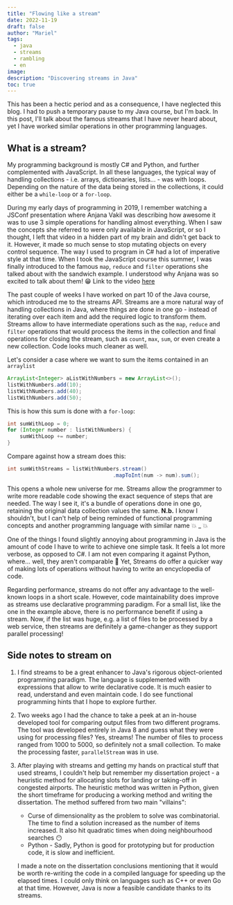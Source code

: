 ```yaml
---
title: "Flowing like a stream"
date: 2022-11-19
draft: false
author: "Mariel"
tags:
  - java
  - streams
  - rambling
  - en
image: 
description: "Discovering streams in Java"
toc: true
---
```


This has been a hectic period and as a consequence, I have neglected this blog.
I had to push a temporary pause to my Java course, but I'm back. In this post, 
I'll talk about the famous streams that I have never heard about, yet I have
worked similar operations in other programming languages.
<!--more-->

## What is a stream?

My programming background is mostly C# and Python, and further complemented with 
JavaScript. In all these languages, the typical way of handling collections - 
i.e. arrays, dictionaries, lists... - was with loops. Depending on the nature of 
the data being stored in the collections, it could either be a `while-loop` or a 
`for-loop`.

During my early days of programming in 2019, I remember watching a JSConf
presentation where Anjana Vakil was describing how awesome it was to use 3
simple operations for handling almost everything. When I saw the concepts she 
referred to were only available in JavaScript, or so I thought, I left that 
video in a hidden part of my brain and didn't get back to it. However, it made
so much sense to stop mutating objects on every control sequence. The way I used
to program in C# had a lot of imperative style at that time. When I took the 
JavaScript course this summer, I was finally introduced to the famous `map`, 
`reduce` and `filter` operations she talked about with the sandwich example. I 
understood why Anjana was so excited to talk about them! :grin: Link to the 
video [here](https://www.youtube.com/watch?v=e-5obm1G_FY)

The past couple of weeks I have worked on part 10 of the Java course, which 
introduced me to the streams API. Streams are a more natural way of handling 
collections in Java, where things are done in one go - instead of iterating over 
each item and add the required logic to transform them. Streams allow to have
intermediate operations such as the `map`, `reduce` and `filter` operations that 
would process the items in the collection and final operations for closing the 
stream, such as `count`, `max`, `sum`, or even create a new collection. Code 
looks much cleaner as well. 

Let's consider a case where we want to sum the items contained in an `arraylist`

```java
ArrayList<Integer> aListWithNumbers = new ArrayList<>();
listWithNumbers.add(10);
listWithNumbers.add(40);
listWithNumbers.add(50);
```

This is how this sum is done with a `for-loop`:

```java
int sumWithLoop = 0;
for (Integer number : listWithNumbers) {
    sumWithLoop += number;
}
```

Compare against how a stream does this:

```java
int sumWithStreams = listWithNumbers.stream()
                                  .mapToInt(num -> num).sum();
```

This opens a whole new universe for me. Streams allow the programmer to write
more readable code showing the exact sequence of steps that are needed. The
way I see it, it's a bundle of operations done in one go, retaining the original
data collection values the same. **N.b.** I know I shouldn't, but I can't help 
of being reminded of functional programming concepts and another programming
language with similar name :boom: _ :boom:

One of the things I found slightly annoying about programming in Java is the
amount of code I have to write to achieve one simple task. It feels a lot more
verbose, as opposed to C#. I am not even comparing it against Python, where... 
well, they aren't comparable :zany_face: Yet, Streams do offer a quicker way of
making lots of operations without having to write an encyclopedia of code.

Regarding performance, streams do not offer any advantage to the well-known 
loops in a short scale. However, code maintainability does improve as streams
use declarative programming paradigm. For a small list, like the one in the 
example above, there is no performance benefit if using a stream. Now, if the 
list was huge, e.g. a list of files to be processed by a web service, then 
streams are definitely a game-changer as they support parallel processing!

## Side notes to stream on

1. I find streams to be a great enhancer to Java's rigorous object-oriented 
programming paradigm. The language is supplemented with expressions that allow
to write declarative code. It is much easier to read, understand and even
maintain code. I do see functional programming hints that I hope to explore
further. 

2. Two weeks ago I had the chance to take a peek at an in-house developed tool
for comparing output files from two different programs. The tool was developed 
entirely in Java 8 and guess what they were using for processing files? Yes,
streams! The number of files to process ranged from 1000 to 5000, so definitely
not a small collection. To make the processing faster, `parallelStream` was in 
use.

1. After playing with streams and getting my hands on practical stuff that used
streams, I couldn't help but remember my dissertation project - a heuristic
method for allocating slots for landing or taking-off in congested airports. 
The heuristic method was written in Python, given the short timeframe for 
producing a working method and writing the dissertation. The method suffered 
from two main "villains":
     - Curse of dimensionality as the problem to solve was combinatorial. The
      time to find a solution increased as the number of items increased. It 
      also hit quadratic times when doing neighbourhood searches :no_mouth:
     - Python - Sadly, Python is good for prototyping but for production code, 
      it is slow and inefficient.
  
    I made a note on the dissertation conclusions mentioning that it would be 
    worth re-writing the code in a compiled language for speeding up the elapsed 
    times. I could only think on languages such as C++ or even Go at that time. 
    However, Java is now a feasible candidate thanks to its streams.